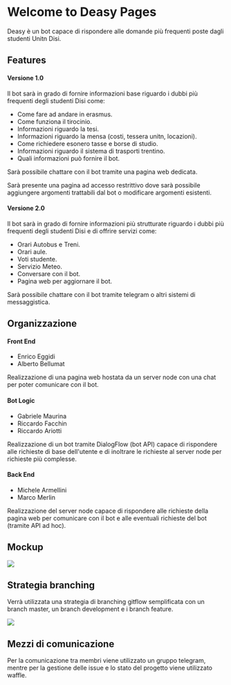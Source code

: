 # Welcome to Deasy Pages

Deasy è un bot capace di rispondere alle domande più frequenti poste dagli studenti Unitn Disi.

## Features

#### Versione 1.0

Il bot sarà in grado di fornire informazioni base riguardo i dubbi più frequenti degli studenti Disi come:

* Come fare ad andare in erasmus.
* Come funziona il tirocinio.
* Informazioni riguardo la tesi.
* Informazioni riguardo la mensa (costi, tessera unitn, locazioni).
* Come richiedere esonero tasse e borse di studio.
* Informazioni riguardo il sistema di trasporti trentino.
* Quali informazioni può fornire il bot.

Sarà possibile chattare con il bot tramite una pagina web dedicata.

Sarà presente una pagina ad accesso restrittivo dove sarà possibile aggiungere argomenti trattabili dal bot o modificare argomenti esistenti.

#### Versione 2.0

Il bot sarà in grado di fornire informazioni più strutturate riguardo i dubbi più frequenti degli studenti Disi e di offrire servizi come:

* Orari Autobus e Treni.
* Orari aule.
* Voti studente.
* Servizio Meteo.
* Conversare con il bot.
* Pagina web per aggiornare il bot.

Sarà possibile chattare con il bot tramite telegram o altri sistemi di messaggistica.

## Organizzazione

#### Front End
* Enrico Eggidi
* Alberto Bellumat  

Realizzazione di una pagina web hostata da un server node con una chat per poter comunicare con il bot.

#### Bot Logic
* Gabriele Maurina
* Riccardo Facchin
* Riccardo Ariotti

Realizzazione di un bot tramite DialogFlow (bot API) capace di rispondere alle richieste di base dell'utente e di inoltrare le richieste al server node per richieste più complesse.

#### Back End
* Michele Armellini
* Marco Merlin  

Realizzazione del server node capace di rispondere alle richieste della pagina web per comunicare con il bot e alle eventuali richieste del bot (tramite API ad hoc).

## Mockup

<img src="https://i.imgur.com/in6eyhv.jpg"/>

## Strategia branching

Verrà utilizzata una strategia di branching gitflow semplificata con un branch master, un branch development e i branch feature.

<img src="https://camo.githubusercontent.com/98627ae5f592cb521b0b441c885a56c574f3ae65/687474703a2f2f6d61726367672e636f6d2f6173736574732f626c6f672f6769742d666c6f772d6265666f72652e6a7067"/>

## Mezzi di comunicazione

Per la comunicazione tra membri viene utilizzato un gruppo telegram, mentre per la gestione delle issue e lo stato del progetto viene utilizzato waffle.
